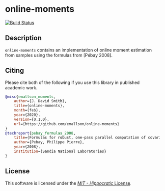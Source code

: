 # online-moments

[![Build Status](https://travis-ci.org/emallson/online-moments.svg?branch=master)](https://travis-ci.org/emallson/online-moments)

## Description

`online-moments` contains an implementation of online moment estimation
from samples using the formulas from [Pébay 2008].

## Citing

Please cite both of the following if you use this library in published
academic work.

```bibtex
@misc{emallson_moments,
    author={J. David Smith},
    title={online-moments},
    month={feb},
    year={2020},
    version={0.1.0},
    url={https://github.com/emallson/online-moments}
}
@techreport{pebay_formulas_2008,
    title={Formulas for robust, one-pass parallel computation of covariances and arbitrary-order statistical moments.},
    author={Pebay, Philippe Pierre},
    year={2008},
    institution={Sandia National Laboratories}
}
```

## License

This software is licensed under the [*MIT - Hippocratic*
License](./license.md).
